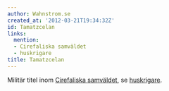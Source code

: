 ```yaml
---
author: Wahnstrom.se
created_at: '2012-03-21T19:34:32Z'
id: Tamatzcelan
links:
  mention:
  - Cirefaliska samväldet
  - huskrigare
title: Tamatzcelan
---
```


Militär titel inom [Cirefaliska samväldet], se [huskrigare].

  [Cirefaliska samväldet]: Cirefaliska_samväldet
  [huskrigare]: huskrigare